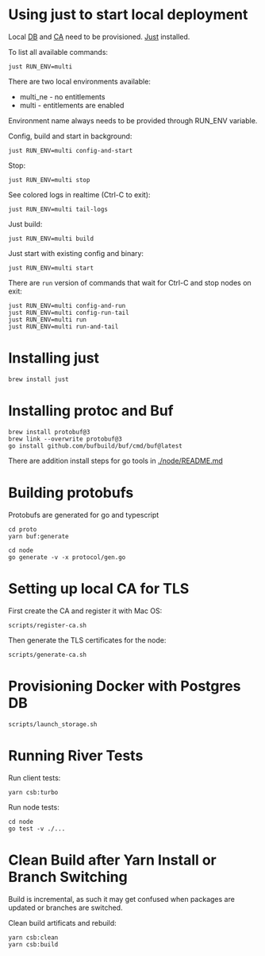 # Using just to start local deployment

Local [DB](#provisioning-docker-with-postgres-db) and [CA](#setting-up-local-ca-for-tls) need to be provisioned.
[Just](#installing-just) installed.

To list all available commands:

    just RUN_ENV=multi

There are two local environments available:

- multi_ne - no entitlements
- multi - entitlements are enabled

Environment name always needs to be provided through RUN_ENV variable.

Config, build and start in background:

    just RUN_ENV=multi config-and-start

Stop:

    just RUN_ENV=multi stop

See colored logs in realtime (Ctrl-C to exit):

    just RUN_ENV=multi tail-logs

Just build:

    just RUN_ENV=multi build

Just start with existing config and binary:

    just RUN_ENV=multi start

There are `run` version of commands that wait for Ctrl-C and stop nodes on exit:

    just RUN_ENV=multi config-and-run
    just RUN_ENV=multi config-run-tail
    just RUN_ENV=multi run
    just RUN_ENV=multi run-and-tail

# Installing just

    brew install just

# Installing protoc and Buf

    brew install protobuf@3
    brew link --overwrite protobuf@3
    go install github.com/bufbuild/buf/cmd/buf@latest

There are addition install steps for go tools in [./node/README.md](./node/README.md)

# Building protobufs

Protobufs are generated for go and typescript

    cd proto
    yarn buf:generate

    cd node
    go generate -v -x protocol/gen.go

# Setting up local CA for TLS

First create the CA and register it with Mac OS:

    scripts/register-ca.sh

Then generate the TLS certificates for the node:

    scripts/generate-ca.sh

# Provisioning Docker with Postgres DB

    scripts/launch_storage.sh

# Running River Tests

Run client tests:

    yarn csb:turbo

Run node tests:

    cd node
    go test -v ./...

# Clean Build after Yarn Install or Branch Switching

Build is incremental, as such it may get confused when packages are updated or branches are switched.

Clean build artificats and rebuild:

    yarn csb:clean
    yarn csb:build
